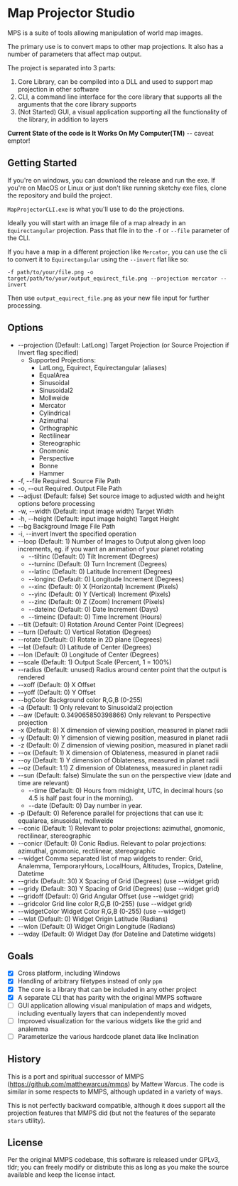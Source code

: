# Map Projector Studio

MPS is a suite of tools allowing manipulation of world map images.

The primary use is to convert maps to other map projections. It also has a number of parameters that affect map output.

The project is separated into 3 parts:

1. Core Library, can be compiled into a DLL and used to support map projection in other software
2. CLI, a command line interface for the core library that supports all the arguments that the core library supports
3. (Not Started) GUI, a visual application supporting all the functionality of the library, in addition to layers

**Current State of the code is It Works On My Computer(TM)** -- caveat emptor!

## Getting Started

If you're on windows, you can download the release and run the exe. If you're on MacOS or Linux or just don't like 
running sketchy exe files, clone the repository and build the project. 

`MapProjectorCLI.exe` is what you'll use to do the projections.

Ideally you will start with an image file of a map already in an `Equirectangular` projection. Pass that file in to 
the `-f` or `--file` parameter of the CLI.

If you have a map in a different projection like `Mercator`, you can use the cli to convert it to `Equirectangular` 
using the `--invert` flat like so:

`-f path/to/your/file.png -o target/path/to/your/output_equirect_file.png --projection mercator --invert`

Then use `output_equirect_file.png` as your new file input for further processing.

## Options

*   --projection     (Default: LatLong) Target Projection (or Source Projection if Invert flag specified)
    * Supported Projections:
        * LatLong, Equirect, Equirectangular (aliases)
        * EqualArea
        * Sinusoidal
        * Sinusoidal2
        * Mollweide
        * Mercator
        * Cylindrical
        * Azimuthal
        * Orthographic
        * Rectilinear
        * Stereographic
        * Gnomonic
        * Perspective
        * Bonne
        * Hammer
*  -f, --file       Required. Source File Path
*  -o, --out        Required. Output File Path
*  --adjust         (Default: false) Set source image to adjusted width and height options before processing
*  -w, --width      (Default: input image width) Target Width
* -h, --height      (Default: input image height) Target Height
* --bg              Background Image File Path
* -i, --invert      Invert the specified operation
* --loop            (Default: 1) Number of Images to Output along given loop increments, eg. if you want an animation of your planet rotating 
    * --tiltinc        (Default: 0) Tilt Increment (Degrees)
    * --turninc        (Default: 0) Turn Increment (Degrees)
    * --latinc         (Default: 0) Latitude Increment (Degrees)
    * --longinc        (Default: 0) Longitude Increment (Degrees)
    * --xinc           (Default: 0) X (Horizontal) Increment (Pixels)
    * --yinc           (Default: 0) Y (Vertical) Increment (Pixels)
    * --zinc           (Default: 0) Z (Zoom) Increment (Pixels)
    * --dateinc        (Default: 0) Date Increment (Days)
    * --timeinc        (Default: 0) Time Increment (Hours)
* --tilt           (Default: 0) Rotation Around Center Point (Degrees)
* --turn           (Default: 0) Vertical Rotation (Degrees)
* --rotate         (Default: 0) Rotate in 2D plane (Degrees)
* --lat            (Default: 0) Latitude of Center (Degrees)
* --lon            (Default: 0) Longitude of Center (Degrees)
* --scale          (Default: 1) Output Scale (Percent, 1 = 100%)
* --radius         (Default: unused) Radius around center point that the output is rendered
* --xoff           (Default: 0) X Offset
* --yoff           (Default: 0) Y Offset
* --bgColor        Background color R,G,B (0-255)
* -a               (Default: 1) Only relevant to Sinusoidal2 projection
* --aw             (Default: 0.349065850398866) Only relevant to Perspective projection
* -x               (Default: 8) X dimension of viewing position, measured in planet radii
* -y               (Default: 0) Y dimension of viewing position, measured in planet radii
* -z               (Default: 0) Z dimension of viewing position, measured in planet radii
* --ox             (Default: 1) X dimension of Oblateness, measured in planet radii
* --oy             (Default: 1) Y dimension of Oblateness, measured in planet radii
* --oz             (Default: 1.1) Z dimension of Oblateness, measured in planet radii
* --sun            (Default: false) Simulate the sun on the perspective view (date and time are relevant)
    * --time       (Default: 0) Hours from midnight, UTC, in decimal hours (so 4.5 is half past four in the morning).
    * --date       (Default: 0) Day number in year. 
* -p               (Default: 0) Reference parallel for projections that can use it: equalarea, sinusoidal, mollweide
* --conic          (Default: 1) Relevant to polar projections: azimuthal, gnomonic, rectilinear, stereographic
* --conicr         (Default: 0) Conic Radius. Relevant to polar projections: azimuthal, gnomonic, rectilinear, stereographic
* --widget         Comma separated list of map widgets to render: Grid, Analemma, TemporaryHours, LocalHours, Altitudes, Tropics, Dateline, Datetime
* --gridx          (Default: 30) X Spacing of Grid (Degrees) (use --widget grid)
* --gridy          (Default: 30) Y Spacing of Grid (Degrees) (use --widget grid)
* --gridoff        (Default: 0) Grid Angular Offset (use --widget grid)
* --gridcolor      Grid line color R,G,B (0-255) (use --widget grid)
* --widgetColor    Widget Color  R,G,B (0-255) (use --widget)
* --wlat           (Default: 0) Widget Origin Latitude (Radians)
* --wlon           (Default: 0) Widget Origin Longitude (Radians)
* --wday           (Default: 0) Widget Day (for Dateline and Datetime widgets)

## Goals

* [x] Cross platform, including Windows
* [x] Handling of arbitrary filetypes instead of only `ppm`
* [x] The core is a library that can be included in any other project
* [x] A separate CLI that has parity with the original MMPS software
* [ ] GUI application allowing visual manipulation of maps and widgets, including eventually layers that can independently moved
* [ ] Improved visualization for the various widgets like the grid and analemma
* [ ] Parameterize the various hardcode planet data like Inclination

## History

This is a port and spiritual successor of MMPS (https://github.com/matthewarcus/mmps) by Mattew Warcus. 
The code is similar in some respects to MMPS, although updated in a variety of ways. 

This is not perfectly backward compatible, although it does support all the projection features that MMPS did 
(but not the features of the separate `stars` utility).

## License

Per the original MMPS codebase, this software is released under GPLv3, tldr; you can freely modify or distribute 
this as long as you make the source available and keep the license intact.